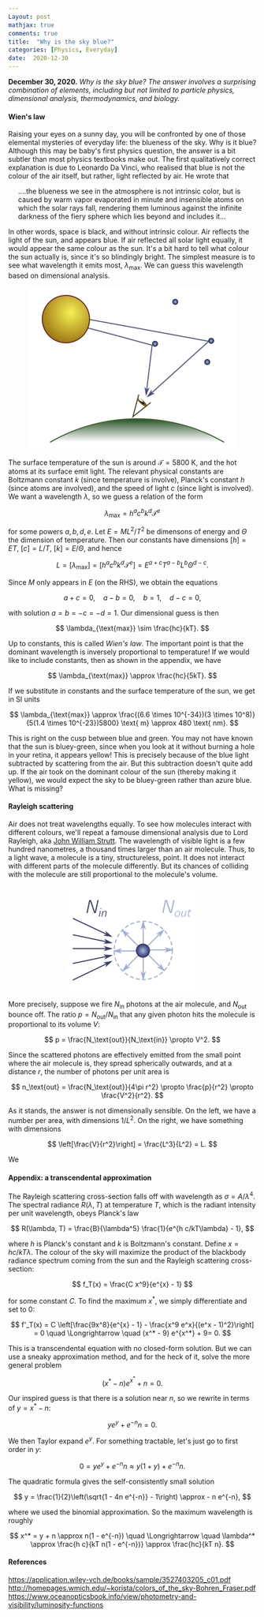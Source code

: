 ```yaml
---
Layout: post
mathjax: true
comments: true
title:  "Why is the sky blue?"
categories: [Physics, Everyday]
date:  2020-12-30
---
```


**December 30, 2020.** *Why is the sky blue? The answer involves a
  surprising combination of elements, including but not limited to
  particle physics, dimensional analysis, thermodynamics, and biology.*

#### Wien's law

Raising your eyes on a sunny day, you will be confronted by one of
those elemental mysteries of everyday life: the blueness of the sky.
Why is it blue?
Although this may be baby's first physics question, the answer is a
bit subtler than most physics textbooks make out.
The first qualitatively correct explanation is due to Leonardo Da
Vinci, who realised that blue is not the colour of the air
itself, but rather, light reflected by air. He wrote that

<span style="padding-left: 20px; display:block">
....the blueness we see in the atmosphere is not intrinsic color, but is caused
by warm vapor evaporated in minute and
insensible atoms on which the solar rays
fall, rendering them luminous against the
infinite darkness of the fiery sphere which
lies beyond and includes it...
</span>

In other words, space is black, and without intrinsic colour.
Air reflects the light of the sun, and appears blue.
If air reflected all solar light equally, it would appear the same
colour as the sun.
It's a bit hard to tell what colour the sun actually is, since it's so
blindingly bright.
The simplest measure is to see what wavelength it emits most, $\lambda_{\text{max}}$.
We can guess this wavelength based on dimensional analysis.

<figure>
    <div style="text-align:center"><img src
    ="/images/posts/sky1.png"/>
	</div>
	</figure>

The surface temperature of the sun is around $\mathcal{T} = 5800 \text{ K}$, and
the hot atoms at its surface emit light.
The relevant physical constants are Boltzmann constant $k$ (since
temperature is involve), Planck's constant $h$ (since atoms are
involved), and the speed of light $c$ (since light is involved).
We want a wavelength $\lambda$, so we guess a relation of the form

$$
\lambda_{\text{max}} = h^a c^b k^d \mathcal{T}^e
$$

for some powers $a, b, d, e$.
Let $E = ML^2/T^2$ be dimensons of energy and $\Theta$ the dimension
of temperature.
Then our constants have dimensions $[h] = ET$, $[c] = L/T$, $[k] =
E/\Theta$, and hence

$$
L = [\lambda_{\text{max}}] = [h^a c^b k^d \mathcal{T}^e] = E^{a+c} T^{a-b}L^b \Theta^{d-c}.
$$

Since $M$ only appears in $E$ (on the RHS), we obtain the equations

$$
a+c = 0,\quad a- b = 0, \quad b = 1, \quad d - c = 0,
$$

with solution $a = b = -c = -d = 1$.
Our dimensional guess is then

$$
\lambda_{\text{max}} \sim \frac{hc}{kT}.
$$

Up to constants, this is called *Wien's law*.
The important point is that the dominant wavelength is inversely proportional to
temperature!
If we would like to include constants, then as shown in the appendix,
we have

$$
\lambda_{\text{max}} \approx \frac{hc}{5kT}.
$$

If we substitute in constants and the surface temperature of the sun,
we get in SI units

$$
\lambda_{\text{max}} \approx \frac{(6.6 \times 10^{-34})(3 \times
10^8)}{5(1.4 \times 10^{-23})5800} \text{ m} \approx 480 \text{ nm}.
$$

This is right on the cusp between blue and green. You may not have
known that the sun is bluey-green, since when you look at it without
burning a hole in your retina, it appears yellow!
This is precisely because of the blue light subtracted by scattering
from the air.
But this subtraction doesn't quite add up.
If the air took on the dominant colour of the sun (thereby making it
yellow), we would expect the sky to be bluey-green rather than azure
blue.
What is missing?

#### Rayleigh scattering

Air does not treat wavelengths equally.
To see how molecules interact with different colours, we'll repeat a
famouse dimensional analysis due to Lord Rayleigh, aka
[John William Strutt](https://en.wikipedia.org/wiki/John_William_Strutt,_3rd_Baron_Rayleigh).
The wavelength of visible light is a few hundred nanometres, a
thousand times larger than an air molecule.
Thus, to a light wave, a molecule is a tiny, structureless, point.
It does not interact with different parts of the molecule differently.
But its chances of colliding with the molecule are still proportional
to the molecule's volume.

<figure>
    <div style="text-align:center"><img src
    ="/images/posts/sky2.png"/>
	</div>
	</figure>

More precisely, suppose we fire $N_\text{in}$ photons at the air
molecule, and $N_\text{out}$ bounce off.
The ratio $p = N_\text{out}/N_\text{in}$ that any given photon
hits the molecule is proportional to its volume $V$:

$$
p = \frac{N_\text{out}}{N_\text{in}} \propto V^2.
$$

Since the scattered photons are effectively emitted from the small
point where the air molecule is, they spread spherically outwards, and
at a distance $r$, the number of photons per unit area is

$$
n_\text{out} = \frac{N_\text{out}}{4\pi r^2} \propto \frac{p}{r^2}
\propto \frac{V^2}{r^2}.
$$

As it stands, the answer is not dimensionally sensible.
On the left, we have a number per area, with dimensions $1/L^2$.
On the right, we have something with dimensions

$$
\left[\frac{V}{r^2}\right] = \frac{L^3}{L^2} = L.
$$

We 

#### Appendix: a transcendental approximation

The Rayleigh scattering cross-section falls off with wavelength as
$\sigma = A/\lambda^4$.
The spectral radiance $R(\lambda, T)$ at temperature $T$, which is the
radiant intensity per unit wavelength, obeys Planck's law

$$
R(\lambda, T) = \frac{B}{\lambda^5} \frac{1}{e^{h c/kT\lambda} - 1},
$$

where $h$ is Planck's constant and $k$ is Boltzmann's constant.
Define $x = h c/kT\lambda$.
The colour of the sky will maximize the product of the blackbody
radiance spectrum coming from the sun and the Rayleigh scattering
cross-section:

$$
f_T(x) = \frac{C x^9}{e^{x} - 1}
$$

for some constant $C$.
To find the maximum $x^*$, we simply differentiate and set to $0$:

$$
f'_T(x) = C
\left[\frac{9x^8}{e^{x} - 1} - \frac{x^9 e^x}{(e^x - 1)^2}\right] = 0
\quad \Longrightarrow \quad (x^* - 9) e^{x^*} + 9= 0.
$$

This is a transcendental equation with no closed-form solution.
But we can use a sneaky approximation method, and for the heck of it,
solve the more general problem

$$
(x^* - n) e^{x^*} + n = 0.
$$

Our inspired guess is that there is a solution near $n$, so we rewrite
in terms of $y = x^* - n$:

$$
y e^y + e^{-n} n = 0.
$$

We then Taylor expand $e^y$. For something tractable, let's just
go to first order in $y$:

$$
0 = y e^y + e^{-n} n \approx y(1 + y) + e^{-n}n.
$$

The quadratic formula gives the self-consistently small solution

$$
y = \frac{1}{2}\left(\sqrt{1 - 4n e^{-n}} - 1\right) \approx - n e^{-n},
$$

where we used the binomial approximation.
So the maximum wavelength is roughly

$$
x^* = y + n \approx n(1 - e^{-n}) \quad \Longrightarrow \quad \lambda^* \approx \frac{h
c}{kT n(1 - e^{-n})} \approx \frac{hc}{kT n}.
$$

#### References

https://application.wiley-vch.de/books/sample/3527403205_c01.pdf
http://homepages.wmich.edu/~korista/colors_of_the_sky-Bohren_Fraser.pdf
https://www.oceanopticsbook.info/view/photometry-and-visibility/luminosity-functions

<!-- maximum e^(-(x-550*5/480)^2/(2*(50*5/480)^2))x^9/(e^x - 1)-->
